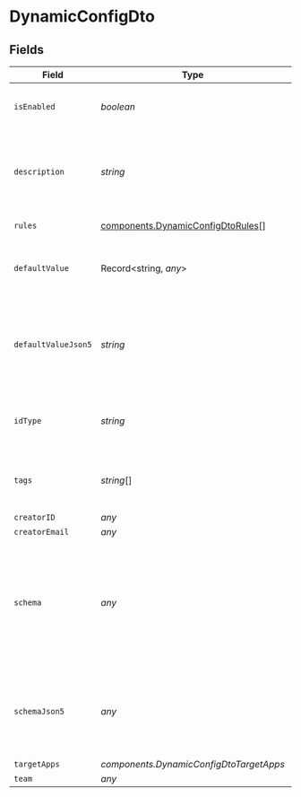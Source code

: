 # DynamicConfigDto


## Fields

| Field                                                                                             | Type                                                                                              | Required                                                                                          | Description                                                                                       | Example                                                                                           |
| ------------------------------------------------------------------------------------------------- | ------------------------------------------------------------------------------------------------- | ------------------------------------------------------------------------------------------------- | ------------------------------------------------------------------------------------------------- | ------------------------------------------------------------------------------------------------- |
| `isEnabled`                                                                                       | *boolean*                                                                                         | :heavy_minus_sign:                                                                                | Is the dynamic config enabled                                                                     |                                                                                                   |
| `description`                                                                                     | *string*                                                                                          | :heavy_check_mark:                                                                                | A brief summary of what the dynamic config is being used for                                      | helpful summary of what this dynamic config does                                                  |
| `rules`                                                                                           | [components.DynamicConfigDtoRules](../../models/components/dynamicconfigdtorules.md)[]            | :heavy_check_mark:                                                                                | An array of Rule objects                                                                          |                                                                                                   |
| `defaultValue`                                                                                    | Record<string, *any*>                                                                             | :heavy_minus_sign:                                                                                | The fallback JSON object when no rules are triggered                                              |                                                                                                   |
| `defaultValueJson5`                                                                               | *string*                                                                                          | :heavy_minus_sign:                                                                                | Can include comments. If provided with defaultValue, must parse to the same JSON                  |                                                                                                   |
| `idType`                                                                                          | *string*                                                                                          | :heavy_minus_sign:                                                                                | The type of ID which the dynamic config is based on.                                              | userID                                                                                            |
| `tags`                                                                                            | *string*[]                                                                                        | :heavy_minus_sign:                                                                                | The list of tag names attached to the dynamic config                                              | [<br/>"a tag"<br/>]                                                                               |
| `creatorID`                                                                                       | *any*                                                                                             | :heavy_minus_sign:                                                                                | N/A                                                                                               |                                                                                                   |
| `creatorEmail`                                                                                    | *any*                                                                                             | :heavy_minus_sign:                                                                                | N/A                                                                                               |                                                                                                   |
| `schema`                                                                                          | *any*                                                                                             | :heavy_minus_sign:                                                                                | A schema using JSON Schema Draft 2020-12 to enforce return values of this dynamic config's rules. |                                                                                                   |
| `schemaJson5`                                                                                     | *any*                                                                                             | :heavy_minus_sign:                                                                                | `schema` except with Json5 comments. Optional and should parse to same json as `schema`.          |                                                                                                   |
| `targetApps`                                                                                      | *components.DynamicConfigDtoTargetApps*                                                           | :heavy_minus_sign:                                                                                | N/A                                                                                               |                                                                                                   |
| `team`                                                                                            | *any*                                                                                             | :heavy_minus_sign:                                                                                | N/A                                                                                               |                                                                                                   |